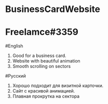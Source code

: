 # BusinessCardWebsite
# Freelamce#3359

#English
1. Good for a business card.
2. Website with beautiful animation
3. Smooth scrolling on sectors

#Русский
1. Хорошо подходит для визитной карточки.
2. Сайт с красивой анимацией.
3. Плавная прокрутка на сектора
